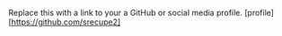 Replace this with a link to your a GitHub or social media profile.
[profile][https://github.com/srecupe2]
